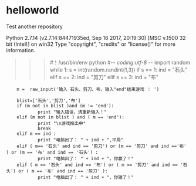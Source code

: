# helloworld
Test another repository

Python 2.7.14 (v2.7.14:84471935ed, Sep 16 2017, 20:19:30) [MSC v.1500 32 bit (Intel)] on win32
Type "copyright", "credits" or "license()" for more information.
>>> #！/usr/bin/env python
>>> #-*- coding:utf-8 -*-
>>> import random
>>> while 1:
	s = int(random.randint(1,3))
	if s == 1:
		ind = "石头"
	elif s == 2:
                ind = "剪刀"
        elif s == 3:
                ind = "布"

        m =  raw_input('输入 石头、剪刀、布，输入"end"结束游戏 ： ')

        blist=['石头','剪刀','布']
        if (m not in blist )and (m != 'end'):
                print "输入错误，请重新输入！"
        elif (m not in blist ) and ( m == 'end'):
                print "\n游戏推出中"
                break
        elif m == ind :
                print "电脑出了： " + ind + ",平局"
        elif ( m== '石头' and ind == '剪刀') or (m == '剪刀' and ind =='布' ) or (m == '布' and ind == '石头') :
                print "电脑出了： " + ind + "，你赢了！"
        elif ( m == '石头' and ind == '布') or ( m == '剪刀' and ind == '石头') or ( m == '布' and ind == '剪刀' ):
                print "电脑出了： " + ind + "，你输了！"
                
